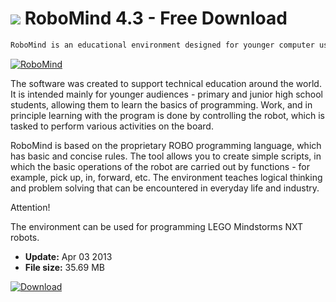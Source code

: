 # ![](https://cdn.softexe.net/static/icon/8/robomind-13098.png) RoboMind 4.3 - Free Download

```sh
RoboMind is an educational environment designed for younger computer users. It allows you to learn the basics of programming, as well as familiarize yourself with the basic principles of logic, computer science or robotics.
```
[![RoboMind](https://gallery.dpcdn.pl/imgc/Tools/15289/g_-_420x350_1.5_-_x20130403174138_00.png)](https://softexe.net/win/hobbies-lifestyle/other/robomind:pcRah.html)

The software was created to support technical education around the world. It is intended mainly for younger audiences - primary and junior high school students, allowing them to learn the basics of programming. Work, and in principle learning with the program is done by controlling the robot, which is tasked to perform various activities on the board.
 
 RoboMind is based on the proprietary ROBO programming language, which has basic and concise rules. The tool allows you to create simple scripts, in which the basic operations of the robot are carried out by functions - for example, pick up, in, forward, etc. The environment teaches logical thinking and problem solving that can be encountered in everyday life and industry.
 
 Attention!
 
 The environment can be used for programming LEGO Mindstorms NXT robots.


- **Update:** Apr 03 2013
- **File size:** 35.69 MB

[![Download](https://cdn.softexe.net/static/img/download.png)](https://softexe.net/win/hobbies-lifestyle/other/robomind:pcRah.html)

